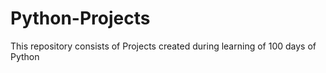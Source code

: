 # Python-Projects
This repository consists of Projects created during learning of 100 days of Python
